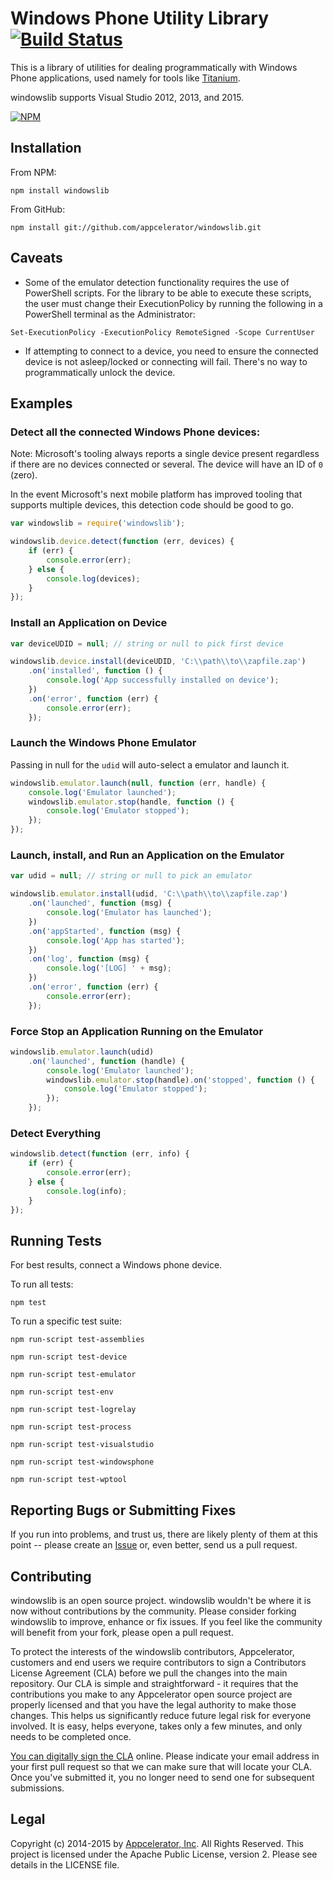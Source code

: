 # Windows Phone Utility Library [![Build Status](https://travis-ci.org/appcelerator/windowslib.svg?branch=master)](https://travis-ci.org/appcelerator/windowslib)

This is a library of utilities for dealing programmatically with Windows Phone applications,
used namely for tools like [Titanium](https://github.com/appcelerator/titanium).

windowslib supports Visual Studio 2012, 2013, and 2015.

[![NPM](https://nodei.co/npm/windowslib.png?downloads=true&stars=true)](https://nodei.co/npm/windowslib/)

## Installation

From NPM:

	npm install windowslib

From GitHub:

	npm install git://github.com/appcelerator/windowslib.git

## Caveats

- Some of the emulator detection functionality requires the use of PowerShell
  scripts. For the library to be able to execute these scripts, the user must
  change their ExecutionPolicy by running the following in a PowerShell
  terminal as the Administrator:
```
Set-ExecutionPolicy -ExecutionPolicy RemoteSigned -Scope CurrentUser
```

- If attempting to connect to a device, you need to ensure the connected device
  is not asleep/locked or connecting will fail. There's no way to
  programmatically unlock the device.

## Examples

### Detect all the connected Windows Phone devices:

Note: Microsoft's tooling always reports a single device present regardless if
there are no devices connected or several. The device will have an ID of `0`
(zero).

In the event Microsoft's next mobile platform has improved tooling that supports
multiple devices, this detection code should be good to go.

```javascript
var windowslib = require('windowslib');

windowslib.device.detect(function (err, devices) {
	if (err) {
		console.error(err);
	} else {
		console.log(devices);
	}
});
```

### Install an Application on Device

```javascript
var deviceUDID = null; // string or null to pick first device

windowslib.device.install(deviceUDID, 'C:\\path\\to\\zapfile.zap')
	.on('installed', function () {
		console.log('App successfully installed on device');
	})
	.on('error', function (err) {
		console.error(err);
	});
```

### Launch the Windows Phone Emulator

Passing in null for the `udid` will auto-select a emulator and launch it.

```javascript
windowslib.emulator.launch(null, function (err, handle) {
	console.log('Emulator launched');
	windowslib.emulator.stop(handle, function () {
		console.log('Emulator stopped');
	});
});
```

### Launch, install, and Run an Application on the Emulator

```javascript
var udid = null; // string or null to pick an emulator

windowslib.emulator.install(udid, 'C:\\path\\to\\zapfile.zap')
	.on('launched', function (msg) {
		console.log('Emulator has launched');
	})
	.on('appStarted', function (msg) {
		console.log('App has started');
	})
	.on('log', function (msg) {
		console.log('[LOG] ' + msg);
	})
	.on('error', function (err) {
		console.error(err);
	});
```

### Force Stop an Application Running on the Emulator

```javascript
windowslib.emulator.launch(udid)
	.on('launched', function (handle) {
		console.log('Emulator launched');
		windowslib.emulator.stop(handle).on('stopped', function () {
			console.log('Emulator stopped');
		});
	});
```

### Detect Everything

```javascript
windowslib.detect(function (err, info) {
	if (err) {
		console.error(err);
	} else {
		console.log(info);
	}
});
```

## Running Tests

For best results, connect a Windows phone device.

To run all tests:

```
npm test
```

To run a specific test suite:

```
npm run-script test-assemblies

npm run-script test-device

npm run-script test-emulator

npm run-script test-env

npm run-script test-logrelay

npm run-script test-process

npm run-script test-visualstudio

npm run-script test-windowsphone

npm run-script test-wptool
```

## Reporting Bugs or Submitting Fixes

If you run into problems, and trust us, there are likely plenty of them at this
point -- please create an [Issue](https://github.com/appcelerator/windowslib/issues)
or, even better, send us a pull request.

## Contributing

windowslib is an open source project. windowslib wouldn't be where it is now without
contributions by the community. Please consider forking windowslib to improve,
enhance or fix issues. If you feel like the community will benefit from your
fork, please open a pull request.

To protect the interests of the windowslib contributors, Appcelerator, customers
and end users we require contributors to sign a Contributors License Agreement
(CLA) before we pull the changes into the main repository. Our CLA is simple and
straightforward - it requires that the contributions you make to any
Appcelerator open source project are properly licensed and that you have the
legal authority to make those changes. This helps us significantly reduce future
legal risk for everyone involved. It is easy, helps everyone, takes only a few
minutes, and only needs to be completed once.

[You can digitally sign the CLA](http://bit.ly/app_cla) online. Please indicate
your email address in your first pull request so that we can make sure that will
locate your CLA.  Once you've submitted it, you no longer need to send one for
subsequent submissions.

## Legal

Copyright (c) 2014-2015 by [Appcelerator, Inc](http://www.appcelerator.com). All
Rights Reserved. This project is licensed under the Apache Public License,
version 2. Please see details in the LICENSE file.
